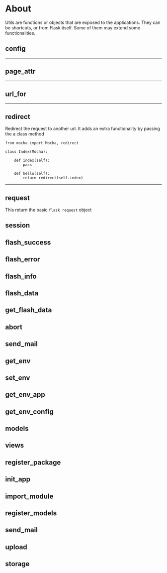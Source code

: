 
# About

Utils are functions or objects that are exposed to the applications. They can be shortcuts, 
or from Flask itself. Some of them may extend some functionalities. 


## config

---


## page_attr

---

## url_for

---

## redirect

Redirect the request to another url. It adds an extra functionality by passing 
the a class method

    from mocha import Mocha, redirect
    
    class Index(Mocha):
        
        def index(self):
            pass
            
        def hello(self):
            return redirect(self.index)
---

## request

This return the basic `flask request` object

## session

## flash_success 

## flash_error

## flash_info

## flash_data

## get_flash_data

## abort

## send_mail

## get_env 

## set_env

## get_env_app

## get_env_config

## models

## views 

## register_package

## init_app

## import_module 

## register_models

## send_mail

## upload

## storage







